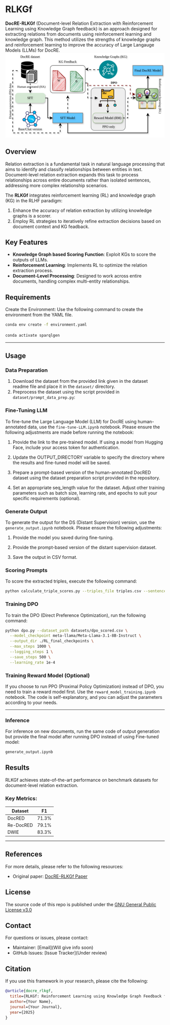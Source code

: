 # RLKGf

**DocRE-RLKGf** (Document-level Relation Extraction with Reinforcement Learning using Knowledge Graph feedback) is an approach designed for extracting relations from documents using reinforcement learning and knowledge graph. This method utilizes the strengths of knowledge graphs and reinforcement learning to improve the accuracy of Large Langauge Models (LLMs) for DocRE.
![architecture](https://github.com/dice-group/DocRE-RLKGf/blob/main/rlkgf.drawio.svg)

## Overview

Relation extraction is a fundamental task in natural language processing that aims to identify and classify relationships between entities in text. Document-level relation extraction expands this task to process relationships across entire documents rather than isolated sentences, addressing more complex relationship scenarios.


The **RLKGf** integrates reinforcement learning (RL) and knowledge graph (KG) in the RLHF paradigm:

1. Enhance the accuracy of relation extraction by utilizing knowledge graphs is a scorer.
2. Employ RL strategies to iteratively refine extraction decisions based on document context and KG feadback.



## Key Features

- **Knowledge Graph based Scoring Function**: Exploit KGs to score the outputs of LLMs.
- **Reinforcement Learning**: Implements RL to optimize the relation extraction process.
- **Document-Level Processing**: Designed to work across entire documents, handling complex multi-entity relationships.


## Requirements

Create the Environment: Use the following command to create the environment from the YAML file.


```bash
conda env create -f environment.yaml

conda activate sparqlgen
```

---

## Usage

### Data Preparation

1. Download the dataset from the provided link given in the dataset readme file and place it in the `dataset/` directory.
2. Preprocess the dataset using the script provided in `dataset/prompt_data_prep.py`:


### Fine-Tuning LLM

To fine-tune the Large Language Model (LLM) for DocRE using human-annotated data, use the `fine-tune-LLM.ipynb` notebook. Please ensure the following adjustments are made before running the notebook:

1. Provide the link to the pre-trained model. If using a model from Hugging Face, include your access token for authentication.

2. Update the OUTPUT_DIRECTORY variable to specify the directory where the results and fine-tuned model will be saved.

3. Prepare a prompt-based version of the human-annotated DocRED dataset using the dataset preparation script provided in the repository.

4. Set an appropriate seq_length value for the dataset. Adjust other training parameters such as batch size, learning rate, and epochs to suit your specific requirements (optional).

### Generate Output

To generate the output for the DS (Distant Supervision) version, use the ```generate_output.ipynb``` notebook. Please ensure the following adjustments:

1. Provide the model you saved during fine-tuning.

2. Provide the prompt-based version of the distant supervision dataset.

3. Save the output in CSV format.

### Scoring Prompts

To score the extracted triples, execute the following command:

```bash
python calculate_triple_scores.py --triples_file triples.csv --sentences_file sentences.csv
```

### Training DPO

To train the DPO (Direct Preference Optimization), run the following command:
```bash
python dpo.py --dataset_path datasets/dpo_scored.csv \
  --model_checkpoint meta-llama/Meta-Llama-3.1-8B-Instruct \
  --output_dir ./RL_final_checkpoints \
  --max_steps 1000 \
  --logging_steps 1 \
  --save_steps 500 \
  --learning_rate 1e-4
``` 
### Training Reward Model (Optional)

If you choose to run PPO (Proximal Policy Optimization) instead of DPO, you need to train a reward model first. Use the ```reward_model_training.ipynb``` notebook. The code is self-explanatory, and you can adjust the parameters according to your needs.

---



### Inference

For inference on new documents, run the same code of output generation but provide the final model after running DPO instead of using Fine-tuned model:

```bash
generate_output.ipynb
```



## Results

RLKGf achieves state-of-the-art performance on benchmark datasets for document-level relation extraction.


### Key Metrics:

| Dataset            | F1    |
|--------------------|-------|
| DocRED             | 71.3% |
| Re-DocRED          | 79.1% |
| DWIE               | 83.3% |

---

## References

For more details, please refer to the following resources:

- Original paper: [DocRE-RLKGf Paper](#)


## License

The source code of this repo is published under the [GNU General Public License v3.0](https://www.gnu.org/licenses/gpl-3.0.en.html)


## Contact

For questions or issues, please contact:

- Maintainer: [Email](Will give info soon) 
- GitHub Issues: [Issue Tracker](Under review)


## Citation

If you use this framework in your research, please cite the following:

```bibtex
@article{docre_rlkgf,
  title={RLKGf: Reinforcement Learning using Knowledge Graph Feedback for Document-level Relation Extraction},
  author={Your Name},
  journal={Your Journal},
  year={2025}
}
```

